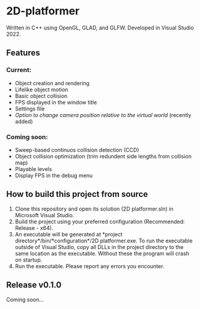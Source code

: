 # 2D-platformer
Written in C++ using OpenGL, GLAD, and GLFW. Developed in Visual Studio 2022.
## Features
### Current:
 - Object creation and rendering
 - Lifelike object motion
 - Basic object collision
 - FPS displayed in the window title
 - Settings file
 - *Option to change camera position relative to the virtual world* (recently added)
### Coming soon:
 - Sweep-based continuos collision detection (CCD)
 - Object collision optimization (trim redundent side lengths from collision map)
 - Playable levels
 - Display FPS in the debug menu
## How to build this project from source
1. Clone this repository and open its solution (2D platformer.sln) in Microsoft Visual Studio.
2. Build the project using your preferred configuration (Recommended: Release \- x64).
3. An executable will be generated at \*project directory\*/bin/\*configuration\*/2D platformer.exe. To run the executable outside of Visual Studio, copy all DLLs in the project directory to the same location as the executable. Without these the program will crash on startup.
4. Run the executable. Please report any errors you encounter.
## Release v0.1.0
Coming soon...
